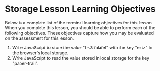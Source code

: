 # Storage Lesson Learning Objectives

Below is a complete list of the terminal learning objectives for this lesson.
When you complete this lesson, you should be able to perform each of the
following objectives. These objectives capture how you may be evaluated on the
assessment for this lesson.

1. Write JavaScript to store the value "I <3 falafel" with the key "eatz" in the
   browser's local storage.
2. Write JavaScript to read the value stored in local storage for the key
   "paper-trail".
